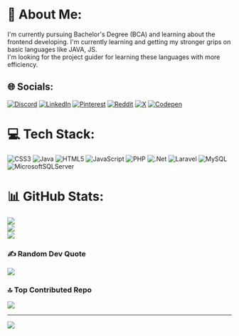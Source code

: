 # 💫 About Me:
I'm currently pursuing Bachelor's Degree (BCA) and learning about the frontend developing. I'm currently learning and getting my stronger grips on basic languages like JAVA, JS.<br>I'm looking for the project guider for learning these languages with more efficiency.<br>


## 🌐 Socials:
[![Discord](https://img.shields.io/badge/Discord-%237289DA.svg?logo=discord&logoColor=white)](https://discord.gg/https://discord.gg/8GWx3hB9) [![LinkedIn](https://img.shields.io/badge/LinkedIn-%230077B5.svg?logo=linkedin&logoColor=white)](https://linkedin.com/in/prajjwal-upadhyay-817033259) [![Pinterest](https://img.shields.io/badge/Pinterest-%23E60023.svg?logo=Pinterest&logoColor=white)](https://pinterest.com/@boogeymannx01) [![Reddit](https://img.shields.io/badge/Reddit-%23FF4500.svg?logo=Reddit&logoColor=white)](https://reddit.com/user/@Boogeymannx) [![X](https://img.shields.io/badge/X-black.svg?logo=X&logoColor=white)](https://x.com/Boogeymannx) [![Codepen](https://img.shields.io/badge/Codepen-000000?style=for-the-badge&logo=codepen&logoColor=white)](https://codepen.io/prajjwalupadhyay) 

# 💻 Tech Stack:
![CSS3](https://img.shields.io/badge/css3-%231572B6.svg?style=for-the-badge&logo=css3&logoColor=white) ![Java](https://img.shields.io/badge/java-%23ED8B00.svg?style=for-the-badge&logo=openjdk&logoColor=white) ![HTML5](https://img.shields.io/badge/html5-%23E34F26.svg?style=for-the-badge&logo=html5&logoColor=white) ![JavaScript](https://img.shields.io/badge/javascript-%23323330.svg?style=for-the-badge&logo=javascript&logoColor=%23F7DF1E) ![PHP](https://img.shields.io/badge/php-%23777BB4.svg?style=for-the-badge&logo=php&logoColor=white) ![.Net](https://img.shields.io/badge/.NET-5C2D91?style=for-the-badge&logo=.net&logoColor=white) ![Laravel](https://img.shields.io/badge/laravel-%23FF2D20.svg?style=for-the-badge&logo=laravel&logoColor=white) ![MySQL](https://img.shields.io/badge/mysql-4479A1.svg?style=for-the-badge&logo=mysql&logoColor=white) ![MicrosoftSQLServer](https://img.shields.io/badge/Microsoft%20SQL%20Server-CC2927?style=for-the-badge&logo=microsoft%20sql%20server&logoColor=white)
# 📊 GitHub Stats:
![](https://github-readme-stats.vercel.app/api?username=prajjwalupadhyay&theme=dark&hide_border=false&include_all_commits=false&count_private=false)<br/>
![](https://github-readme-streak-stats.herokuapp.com/?user=prajjwalupadhyay&theme=dark&hide_border=false)<br/>
![](https://github-readme-stats.vercel.app/api/top-langs/?username=prajjwalupadhyay&theme=dark&hide_border=false&include_all_commits=false&count_private=false&layout=compact)

### ✍️ Random Dev Quote
![](https://quotes-github-readme.vercel.app/api?type=horizontal&theme=radical)

### 🔝 Top Contributed Repo
![](https://github-contributor-stats.vercel.app/api?username=prajjwalupadhyay&limit=5&theme=dark&combine_all_yearly_contributions=true)

---
[![](https://visitcount.itsvg.in/api?id=prajjwalupadhyay&icon=0&color=0)](https://visitcount.itsvg.in)

<!-- Proudly created with GPRM ( https://gprm.itsvg.in ) -->
